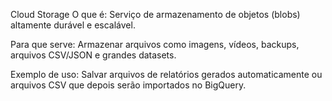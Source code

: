 Cloud Storage
O que é:
Serviço de armazenamento de objetos (blobs) altamente durável e escalável.

Para que serve:
Armazenar arquivos como imagens, vídeos, backups, arquivos CSV/JSON e grandes datasets.

Exemplo de uso:
Salvar arquivos de relatórios gerados automaticamente ou arquivos CSV que depois serão importados no BigQuery.
